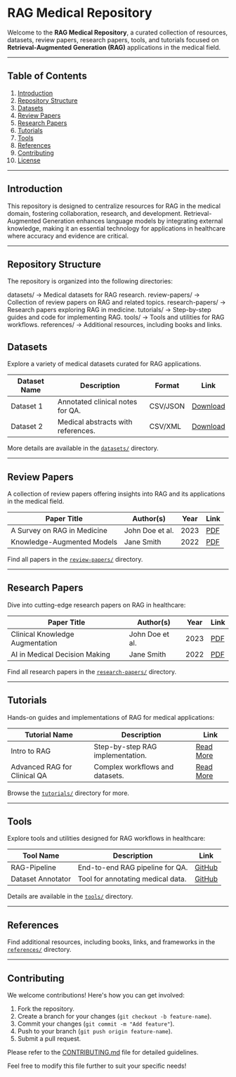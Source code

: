 # **RAG Medical Repository**

Welcome to the **RAG Medical Repository**, a curated collection of resources, datasets, review papers, research papers, tools, and tutorials focused on **Retrieval-Augmented Generation (RAG)** applications in the medical field.

---

## **Table of Contents**
1. [Introduction](#introduction)
2. [Repository Structure](#repository-structure)
3. [Datasets](#datasets)
4. [Review Papers](#review-papers)
5. [Research Papers](#research-papers)
6. [Tutorials](#tutorials)
7. [Tools](#tools)
8. [References](#references)
9. [Contributing](#contributing)
10. [License](#license)

---

## **Introduction**

This repository is designed to centralize resources for RAG in the medical domain, fostering collaboration, research, and development. Retrieval-Augmented Generation enhances language models by integrating external knowledge, making it an essential technology for applications in healthcare where accuracy and evidence are critical.

---

## **Repository Structure**

The repository is organized into the following directories:


datasets/        → Medical datasets for RAG research.
review-papers/   → Collection of review papers on RAG and related topics.
research-papers/ → Research papers exploring RAG in medicine.
tutorials/       → Step-by-step guides and code for implementing RAG.
tools/           → Tools and utilities for RAG workflows.
references/      → Additional resources, including books and links.


## **Datasets**

Explore a variety of medical datasets curated for RAG applications.

| Dataset Name   | Description                           | Format       | Link           |
|----------------|---------------------------------------|--------------|----------------|
| Dataset 1      | Annotated clinical notes for QA.     | CSV/JSON     | [Download](#)  |
| Dataset 2      | Medical abstracts with references.   | CSV/XML      | [Download](#)  |

More details are available in the [`datasets/`](datasets/) directory.

---

## **Review Papers**

A collection of review papers offering insights into RAG and its applications in the medical field.

| Paper Title                        | Author(s)       | Year | Link         |
|------------------------------------|-----------------|------|--------------|
| A Survey on RAG in Medicine        | John Doe et al. | 2023 | [PDF](#)     |
| Knowledge-Augmented Models         | Jane Smith      | 2022 | [PDF](#)     |

Find all papers in the [`review-papers/`](review-papers/) directory.

---

## **Research Papers**

Dive into cutting-edge research papers on RAG in healthcare:

| Paper Title                        | Author(s)       | Year | Link         |
|------------------------------------|-----------------|------|--------------|
| Clinical Knowledge Augmentation    | John Doe et al. | 2023 | [PDF](#)     |
| AI in Medical Decision Making      | Jane Smith      | 2022 | [PDF](#)     |

Find all research papers in the [`research-papers/`](research-papers/) directory.

---

## **Tutorials**

Hands-on guides and implementations of RAG for medical applications:

| Tutorial Name                      | Description                            | Link          |
|------------------------------------|----------------------------------------|---------------|
| Intro to RAG                       | Step-by-step RAG implementation.      | [Read More](#)|
| Advanced RAG for Clinical QA       | Complex workflows and datasets.       | [Read More](#)|

Browse the [`tutorials/`](tutorials/) directory for more.

---

## **Tools**

Explore tools and utilities designed for RAG workflows in healthcare:

| Tool Name                          | Description                            | Link          |
|------------------------------------|----------------------------------------|---------------|
| RAG-Pipeline                       | End-to-end RAG pipeline for QA.       | [GitHub](#)   |
| Dataset Annotator                  | Tool for annotating medical data.     | [GitHub](#)   |

Details are available in the [`tools/`](tools/) directory.

---

## **References**

Find additional resources, including books, links, and frameworks in the [`references/`](references/) directory.

---

## **Contributing**

We welcome contributions! Here's how you can get involved:
1. Fork the repository.
2. Create a branch for your changes (`git checkout -b feature-name`).
3. Commit your changes (`git commit -m "Add feature"`).
4. Push to your branch (`git push origin feature-name`).
5. Submit a pull request.

Please refer to the [CONTRIBUTING.md](CONTRIBUTING.md) file for detailed guidelines.

Feel free to modify this file further to suit your specific needs!

